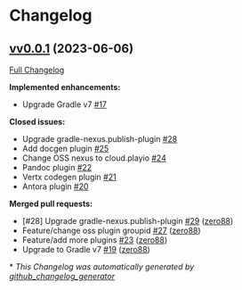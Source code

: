 # Changelog

## [vv0.0.1](https://github.com/play-iot/gradle-plugin/tree/vv0.0.1) (2023-06-06)

[Full Changelog](https://github.com/play-iot/gradle-plugin/compare/v2.1.0...vv0.0.1)

**Implemented enhancements:**

- Upgrade Gradle v7 [\#17](https://github.com/play-iot/gradle-plugin/issues/17)

**Closed issues:**

- Upgrade gradle-nexus.publish-plugin [\#28](https://github.com/play-iot/gradle-plugin/issues/28)
- Add docgen plugin [\#25](https://github.com/play-iot/gradle-plugin/issues/25)
- Change OSS nexus to cloud.playio [\#24](https://github.com/play-iot/gradle-plugin/issues/24)
- Pandoc plugin [\#22](https://github.com/play-iot/gradle-plugin/issues/22)
- Vertx codegen plugin [\#21](https://github.com/play-iot/gradle-plugin/issues/21)
- Antora plugin [\#20](https://github.com/play-iot/gradle-plugin/issues/20)

**Merged pull requests:**

- \[\#28\] Upgrade gradle-nexus.publish-plugin [\#29](https://github.com/play-iot/gradle-plugin/pull/29) ([zero88](https://github.com/zero88))
- Feature/change oss plugin groupid [\#27](https://github.com/play-iot/gradle-plugin/pull/27) ([zero88](https://github.com/zero88))
- Feature/add more plugins [\#23](https://github.com/play-iot/gradle-plugin/pull/23) ([zero88](https://github.com/zero88))
- Upgrade to Gradle v7 [\#19](https://github.com/play-iot/gradle-plugin/pull/19) ([zero88](https://github.com/zero88))



\* *This Changelog was automatically generated by [github_changelog_generator](https://github.com/github-changelog-generator/github-changelog-generator)*
